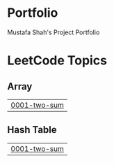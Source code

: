 # Portfolio
Mustafa Shah's Project Portfolio

<!---LeetCode Topics Start-->
# LeetCode Topics
## Array
|  |
| ------- |
| [0001-two-sum](https://github.com/StafShah/portfolio/tree/master/0001-two-sum) |
## Hash Table
|  |
| ------- |
| [0001-two-sum](https://github.com/StafShah/portfolio/tree/master/0001-two-sum) |
<!---LeetCode Topics End-->